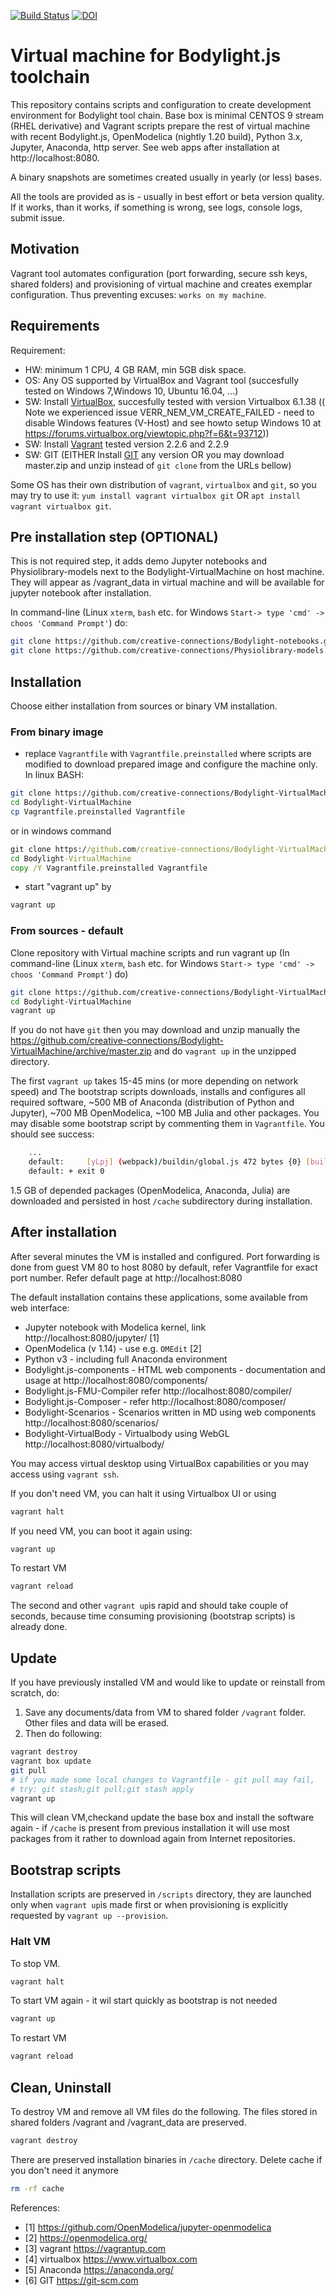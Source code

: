 [![Build Status](https://travis-ci.org//creative-connections/Bodylight-VirtualMachine.svg?branch=master)](https://travis-ci.org//creative-connections/Bodylight-VirtualMachine)
[![DOI](https://zenodo.org/badge/203830641.svg)](https://zenodo.org/badge/latestdoi/203830641)
# Virtual machine for Bodylight.js toolchain

This repository contains scripts and configuration to create development environment for Bodylight tool chain. Base box is minimal CENTOS 9 stream (RHEL derivative) and Vagrant scripts prepare the rest of virtual machine with recent Bodylight.js, OpenModelica (nightly 1.20 build), Python 3.x, Jupyter, Anaconda, http server. See web apps after installation at http://localhost:8080.  

A binary snapshots are sometimes created usually in yearly (or less) bases.

All the tools are provided as is - usually in best effort or beta version quality. If it works, than it works, if something is wrong, see logs, console logs, submit issue. 

## Motivation

Vagrant tool automates configuration (port forwarding, secure ssh keys, shared folders) and provisioning of virtual machine and creates exemplar configuration. Thus preventing excuses: `works on my machine`. 

## Requirements

Requirement: 
- HW: minimum 1 CPU, 4 GB RAM, min 5GB disk space.
- OS: Any OS supported by VirtualBox and Vagrant tool (succesfully tested on Windows 7,Windows 10, Ubuntu 16.04, ...)
- SW: Install [VirtualBox](https://www.virtualbox.org/wiki/Downloads), succesfully tested with version Virtualbox 6.1.38 (( Note we experienced issue VERR_NEM_VM_CREATE_FAILED - need to disable Windows features (V-Host) and see howto setup Windows 10 at https://forums.virtualbox.org/viewtopic.php?f=6&t=93712))
- SW: Install [Vagrant](https://www.vagrantup.com/downloads.html) tested version 2.2.6 and 2.2.9
- SW: GIT (EITHER Install [GIT](https://git-scm.com/download) any version OR you may download master.zip and unzip instead of `git clone` from the URLs bellow)

Some OS has their own distribution of `vagrant`, `virtualbox` and `git`, so you may try to use it: `yum install vagrant virtualbox git` OR `apt install vagrant virtualbox git`.

## Pre installation step (OPTIONAL)

This is not required step, it adds demo Jupyter notebooks and Physiolibrary-models next to the Bodylight-VirtualMachine on host machine.
They will appear as /vagrant_data in virtual machine and will be available for jupyter notebook after installation.

In command-line (Linux `xterm`, `bash` etc. for Windows `Start-> type 'cmd' -> choos 'Command Prompt'`) do:
```bash
git clone https://github.com/creative-connections/Bodylight-notebooks.git
git clone https://github.com/creative-connections/Physiolibrary-models.git
```
## Installation

Choose either installation from sources or binary VM installation.

### From binary image 

* replace `Vagrantfile` with `Vagrantfile.preinstalled` where scripts are modified to download prepared image and configure the machine only.
In linux BASH:   
```bash
git clone https://github.com/creative-connections/Bodylight-VirtualMachine.git
cd Bodylight-VirtualMachine
cp Vagrantfile.preinstalled Vagrantfile
```

or in windows command
```cmd
git clone https://github.com/creative-connections/Bodylight-VirtualMachine.git
cd Bodylight-VirtualMachine
copy /Y Vagrantfile.preinstalled Vagrantfile
```

* start "vagrant up" by 
```bash
vagrant up 
```
### From sources - default
Clone repository with Virtual machine scripts and run vagrant up (In command-line (Linux `xterm`, `bash` etc. for Windows `Start-> type 'cmd' -> choos 'Command Prompt'`) do)
```bash
git clone https://github.com/creative-connections/Bodylight-VirtualMachine.git
cd Bodylight-VirtualMachine
vagrant up
```
If you do not have `git` then you may download and unzip manually the https://github.com/creative-connections/Bodylight-VirtualMachine/archive/master.zip and do `vagrant up` in the unzipped directory.

The first `vagrant up` takes 15-45 mins (or more depending on network speed) and The bootstrap scripts downloads, installs and configures all required software, ~500 MB of Anaconda (distribution of Python and Jupyter), ~700 MB OpenModelica, ~100 MB Julia and other packages. You may disable some bootstrap script by commenting them in `Vagrantfile`. You should see success:
```bash
    ...
    default:     [yLpj] (webpack)/buildin/global.js 472 bytes {0} [built]
    default: + exit 0
```

1.5 GB of depended packages (OpenModelica, Anaconda, Julia) are downloaded and persisted in host `/cache` subdirectory during installation. 

## After installation

After several minutes the VM is installed and configured. 
Port forwarding is done from guest VM 80 to host 8080 by default, refer Vagrantfile for exact port number. Refer default page at http://localhost:8080

The default installation contains these applications, some available from web interface:
  * Jupyter notebook with Modelica kernel, link http://localhost:8080/jupyter/ [1]
  * OpenModelica (v 1.14) - use e.g. `OMEdit` [2]
  * Python v3 - including full Anaconda environment
  * Bodylight.js-components - HTML web components - documentation and usage at http://localhost:8080/components/
  * Bodylight.js-FMU-Compiler refer http://localhost:8080/compiler/ 
  * Bodylight.js-Composer - refer http://localhost:8080/composer/
  * Bodylight-Scenarios - Scenarios written in MD using web components http://localhost:8080/scenarios/
  * Bodylight-VirtualBody - Virtualbody using WebGL http://localhost:8080/virtualbody/
  
You may access virtual desktop using VirtualBox capabilities or you may access using `vagrant ssh`.

If you don't need VM, you can halt it using Virtualbox UI or using
```bash
vagrant halt
```
If you need VM, you can boot it again using:
```bash
vagrant up
```
To restart VM
```bash
vagrant reload
```
The second and other `vagrant up`is rapid and should take couple of seconds, because time consuming provisioning (bootstrap scripts) is already done.
  
## Update

If you have previously installed VM and would like to update or reinstall from scratch, do:
  1. Save any documents/data from VM to shared folder `/vagrant` folder. Other files and data will be erased.
  2. Then do following:

```bash
vagrant destroy
vagrant box update
git pull
# if you made some local changes to Vagrantfile - git pull may fail, 
# try: git stash;git pull;git stash apply
vagrant up
```
This will clean VM,checkand update the base box and install the software again - if `/cache` is present from previous installation it will use most packages from it rather to download again from Internet repositories.

## Bootstrap scripts

Installation scripts are preserved in `/scripts` directory, they are launched only when `vagrant up`is made first or when provisioning is explicitly requested by `vagrant up --provision`.
  
### Halt VM
To stop VM.
```bash
vagrant halt
```
To start VM again - it wil start quickly as bootstrap is not needed
```bash
vagrant up
```
To restart VM
```bash
vagrant reload
```
## Clean, Uninstall

To destroy VM and remove all VM files do the following. The files stored in shared folders /vagrant and /vagrant_data are preserved. 

```bash
vagrant destroy
```

There are preserved installation binaries in `/cache` directory. Delete cache if you don't need it anymore 
```bash
rm -rf cache
```

References:

* [1] https://github.com/OpenModelica/jupyter-openmodelica
* [2] https://openmodelica.org/
* [3] vagrant https://vagrantup.com
* [4] virtualbox https://www.virtualbox.com
* [5] Anaconda https://anaconda.org/
* [6] GIT https://git-scm.com
